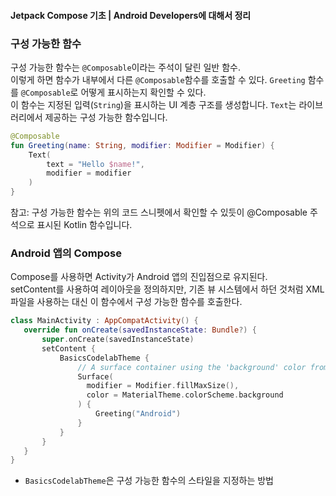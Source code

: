 #### Jetpack Compose 기초 | Android Developers에 대해서 정리
### 구성 가능한 함수
구성 가능한 함수는 ```@Composable```이라는 주석이 달린 일반 함수.\
 이렇게 하면 함수가 내부에서 다른 ```@Composable```함수를 호출할 수 있다. ```Greeting``` 함수를 ```@Composable```로 어떻게 표시하는지 확인할 수 있다.\
  이 함수는 지정된 입력(```String```)을 표시하는 UI 계층 구조를 생성합니다. ```Text```는 라이브러리에서 제공하는 구성 가능한 함수입니다.
```kotlin
@Composable
fun Greeting(name: String, modifier: Modifier = Modifier) {
    Text(
        text = "Hello $name!",
        modifier = modifier
    )
}
```
참고: 구성 가능한 함수는 위의 코드 스니펫에서 확인할 수 있듯이 @Composable 주석으로 표시된 Kotlin 함수입니다.

### Android 앱의 Compose
Compose를 사용하면 Activity가 Android 앱의 진입점으로 유지된다.\
 setContent를 사용하여 레이아웃을 정의하지만, 기존 뷰 시스템에서 하던 것처럼 XML 파일을 사용하는 대신 이 함수에서 구성 가능한 함수를 호출한다.
 ```kotlin
class MainActivity : AppCompatActivity() {
    override fun onCreate(savedInstanceState: Bundle?) {
        super.onCreate(savedInstanceState)
        setContent {
            BasicsCodelabTheme {
                // A surface container using the 'background' color from the theme
                Surface(
                  modifier = Modifier.fillMaxSize(),
                  color = MaterialTheme.colorScheme.background
                ) {
                    Greeting("Android")
                }
            }
        }
    }
}
```
+ ```BasicsCodelabTheme```은 구성 가능한 함수의 스타일을 지정하는 방법